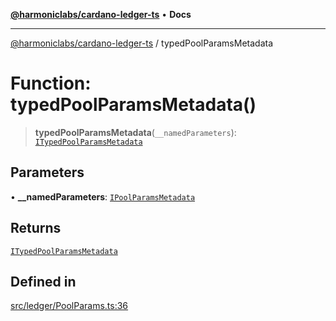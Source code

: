 [**@harmoniclabs/cardano-ledger-ts**](../README.md) • **Docs**

***

[@harmoniclabs/cardano-ledger-ts](../globals.md) / typedPoolParamsMetadata

# Function: typedPoolParamsMetadata()

> **typedPoolParamsMetadata**(`__namedParameters`): [`ITypedPoolParamsMetadata`](../interfaces/ITypedPoolParamsMetadata.md)

## Parameters

• **\_\_namedParameters**: [`IPoolParamsMetadata`](../interfaces/IPoolParamsMetadata.md)

## Returns

[`ITypedPoolParamsMetadata`](../interfaces/ITypedPoolParamsMetadata.md)

## Defined in

[src/ledger/PoolParams.ts:36](https://github.com/HarmonicLabs/cardano-ledger-ts/blob/94dd590ffe94133126b0d8d49920fc7b002e1975/src/ledger/PoolParams.ts#L36)
